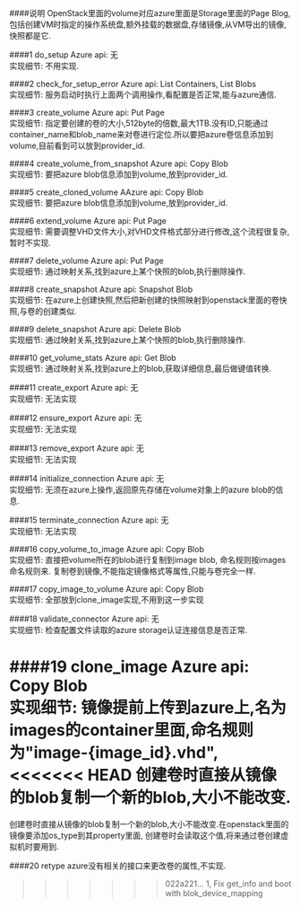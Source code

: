 ####说明
OpenStack里面的volume对应azure里面是Storage里面的Page Blog,包括创建VM时指定的操作系统盘,额外挂载的数据盘,存储镜像,从VM导出的镜像,快照都是它.

####1 do_setup
Azure api: 无    
实现细节: 不用实现.

####2 check_for_setup_error
Azure api: List Containers, List Blobs    
实现细节: 服务启动时执行上面两个调用操作,看配置是否正常,能与azure通信.

####3 create_volume
Azure api: Put Page    
实现细节: 指定要创建的卷的大小,512byte的倍数,最大1TB.没有ID,只能通过container_name和blob_name来对卷进行定位.所以要把azure卷信息添加到volume,目前看到可以放到provider_id.

####4 create_volume_from_snapshot
Azure api: Copy Blob    
实现细节: 要把azure blob信息添加到volume,放到provider_id.

####5 create_cloned_volume
AAzure api: Copy Blob  
实现细节: 要把azure blob信息添加到volume,放到provider_id.

####6 extend_volume
Azure api: Put Page  
实现细节: 需要调整VHD文件大小,对VHD文件格式部分进行修改,这个流程很复杂,暂时不实现.

####7 delete_volume
Azure api: Put Page  
实现细节: 通过映射关系,找到azure上某个快照的blob,执行删除操作.

####8 create_snapshot
Azure api: Snapshot Blob  
实现细节: 在azure上创建快照,然后把新创建的快照映射到openstack里面的卷快照,与卷的创建类似.

####9 delete_snapshot
Azure api: Delete Blob  
实现细节: 通过映射关系,找到azure上某个快照的blob,执行删除操作.

####10 get_volume_stats
Azure api:  Get Blob  
实现细节: 通过映射关系,找到azure上的blob,获取详细信息,最后做键值转换.

####11 create_export
Azure api:  无  
实现细节: 无法实现

####12 ensure_export
Azure api: 无  
实现细节: 无法实现

####13 remove_export
Azure api: 无  
实现细节: 无法实现

####14 initialize_connection
Azure api: 无    
实现细节: 无须在azure上操作,返回原先存储在volume对象上的azure blob的信息.

####15 terminate_connection
Azure api: 无  
实现细节: 无法实现

####16 copy_volume_to_image
Azure api: Copy Blob  
实现细节: 直接把volume所在的blob进行复制到image blob, 命名规则按images命名规则来.
复制卷到镜像,不能指定镜像格式等属性,只能与卷完全一样.

####17 copy_image_to_volume
Azure api: Copy Blob  
实现细节: 全部放到clone_image实现,不用到这一步实现

####18 validate_connector
Azure api:  无  
实现细节: 检查配置文件读取的azure storage认证连接信息是否正常.

####19 clone_image
Azure api: Copy Blob  
实现细节: 镜像提前上传到azure上,名为images的container里面,命名规则为"image-{image_id}.vhd",
<<<<<<< HEAD
创建卷时直接从镜像的blob复制一个新的blob,大小不能改变.
=======
创建卷时直接从镜像的blob复制一个新的blob,大小不能改变.在openstack里面的镜像要添加os_type到其property里面,
创建卷时会读取这个值,将来通过卷创建虚拟机时要用到.

####20 retype
azure没有相关的接口来更改卷的属性,不实现.
>>>>>>> 022a221... 1, Fix get_info and boot with blok_device_mapping
